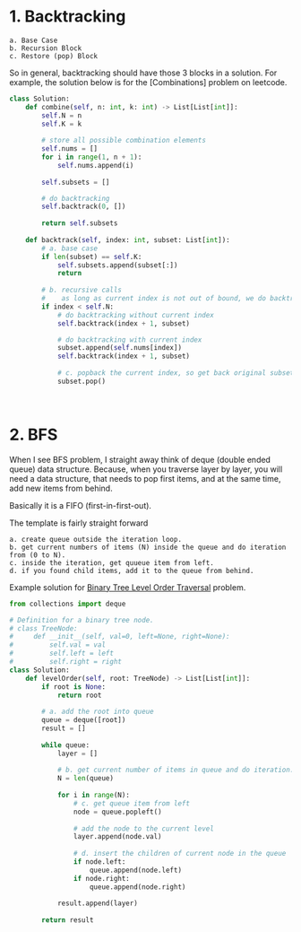 # 1. Backtracking

```
a. Base Case
b. Recursion Block
c. Restore (pop) Block
```

So in general, backtracking should have those 3 blocks in a solution. For example, the solution below is for the [Combinations] problem on leetcode.

```py
class Solution:
    def combine(self, n: int, k: int) -> List[List[int]]:
        self.N = n
        self.K = k
        
        # store all possible combination elements
        self.nums = []
        for i in range(1, n + 1):
            self.nums.append(i)
        
        self.subsets = []

        # do backtracking        
        self.backtrack(0, [])
        
        return self.subsets
        
    def backtrack(self, index: int, subset: List[int]):
        # a. base case
        if len(subset) == self.K:
            self.subsets.append(subset[:])
            return
        
        # b. recursive calls
        #    as long as current index is not out of bound, we do backtrack
        if index < self.N:
            # do backtracking without current index
            self.backtrack(index + 1, subset)

            # do backtracking with current index
            subset.append(self.nums[index])
            self.backtrack(index + 1, subset)
            
            # c. popback the current index, so get back original subset
            subset.pop()
```

<br/>

# 2. BFS

When I see BFS problem, I straight away think of deque (double ended queue) data structure. Because, when you traverse layer by layer,
you will need a data structure, that needs to pop first items, and at the same time, add new items from behind.

Basically it is a FIFO (first-in-first-out).

The template is fairly straight forward

```
a. create queue outside the iteration loop.
b. get current numbers of items (N) inside the queue and do iteration from (0 to N).
c. inside the iteration, get quueue item from left.
d. if you found child items, add it to the queue from behind.
```

Example solution for [Binary Tree Level Order Traversal](https://leetcode.com/problems/binary-tree-level-order-traversal/) problem.

```py
from collections import deque

# Definition for a binary tree node.
# class TreeNode:
#     def __init__(self, val=0, left=None, right=None):
#         self.val = val
#         self.left = left
#         self.right = right
class Solution:
    def levelOrder(self, root: TreeNode) -> List[List[int]]:
        if root is None:
            return root
        
        # a. add the root into queue
        queue = deque([root])
        result = []
        
        while queue:
            layer = []
            
            # b. get current number of items in queue and do iteration.
            N = len(queue)
            
            for i in range(N):
                # c. get queue item from left
                node = queue.popleft()
                
                # add the node to the current level
                layer.append(node.val)
                
                # d. insert the children of current node in the queue
                if node.left:
                    queue.append(node.left)
                if node.right:
                    queue.append(node.right)
            
            result.append(layer)
        
        return result
```

